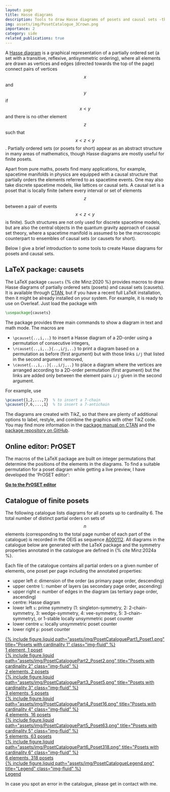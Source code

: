 ```yaml
---
layout: page
title: Hasse diagrams
description: Tools to draw Hasse diagrams of posets and causal sets -the LaTeX package causets, the PrOSET editor, and a catalogue of diagrams
img: assets/img/PosetCatalogue_3Crown.png
importance: 2
category: side
related_publications: true
---
```


A [Hasse diagram](https://en.wikipedia.org/wiki/Hasse_diagram) is a graphical representation of a partially ordered set (a set with a transitive, reflexive, antisymmetric ordering), where all elements are drawn as vertices and edges (directed towards the top of the page) connect pairs of vertices $$x$$ and $$y$$ if $$x < y$$ and there is no other element $$z$$ such that $$x < z < y$$.
Partially ordered sets (or posets for short) appear as an abstract structure in many areas of mathematics, though Hasse diagrams are mostly useful for finite posets.

Apart from pure maths, posets find many applications, for example, spacetime manifolds in physics are equipped with a causal structure that partially orders the elements referred to as spacetime events.
One may also take discrete spacetime models, like lattices or causal sets.
A causal set is a poset that is locally finite (where every interval or set of elements $$z$$ between a pair of events $$x < z < y$$ is finite).
Such structures are not only used for discrete spacetime models, but are also the central objects in the quantum gravity approach of causal set theory, where a spacetime manifold is assumed to be the macroscopic counterpart to ensembles of causal sets (or causets for short).

Below I give a brief introduction to some tools to create Hasse diagrams for posets and causal sets.

## LaTeX package: causets

The LaTeX package `causets` {% cite Minz:2020 %} provides macros to draw Hasse diagrams of partially ordered sets (posets) and causal sets (causets). It is available through [CTAN](https://ctan.org/pkg/causets), but if you have a recent full LaTeX installation, then it might be already installed on your system.
For example, it is ready to use on Overleaf.
Just load the package with

```tex
\usepackage{causets}
```

The package provides three main commands to show a diagram in text and math mode.
The macros are

- `\pcauset{..,i,..}` to insert a Hasse diagram of a 2D-order using a permutation of consecutive integers,
- `\rcauset{..,i,..}{..,i/j,..}` to print a diagram based on a permutation as before (first argument) but with those links `i/j` that listed in the second argument removed,
- `\causet{..,i,..}{..,i/j,..}` to place a diagram where the vertices are arranged according to a 2D-order permutation (first argument) but the links are added only between the element pairs `i/j` given in the second argument.

For example, use

```tex
\pcauset{1,2,...,7}  % to insert a 7-chain
\pcauset{7,6,...,1}  % to insert a 7-antichain
```

The diagrams are created with TikZ, so that there are plenty of additional options to label, restyle, and combine the graphics with other TikZ code.
You may find more information in the [package manual on CTAN](https://ctan.org/pkg/causets) and the [package repository on GitHub](https://github.com/c-minz/LaTeX-causets).

## Online editor: PrOSET

The macros of the LaTeX package are built on integer permutations that determine the positions of the elements in the diagrams.
To find a suitable permutation for a poset diagram while getting a live preview, I have developed the 'PrOSET editor':

**[Go to the PrOSET editor](/assets/html/proset-editor.html)**

## Catalogue of finite posets

The following catalogue lists diagrams for all posets up to cardinality 6.
The total number of distinct partial orders on sets of $$n$$ elements (corresponding to the total page number of each part of the catalogue) is recorded in the OEIS as sequence [A000112](https://oeis.org/A000112).
All diagrams in the catalogue below are generated with the LaTeX package and the symmetry properties annotated in the catalogue are defined in {% cite Minz:2024a %}.

Each file of the catalogue contains all partial orders on a given number of elements, one poset per page including the annotated properties:

- upper left `d`: dimension of the order (as primary page order, descending)
- upper centre `l`: number of layers (as secondary page order, ascending)
- upper right `e`: number of edges in the diagram (as tertiary page order, ascending)
- centre: Hasse diagram
- lower left `s`: prime symmetry (1: singleton-symmetry, 2: 2-chain-symmetry, 3: wedge-symmetry, 4: vee-symmetry, 5: 3-chain-symmetry),
  or 1-stable locally unsymmetric poset counter
- lower centre `u`: locally unsymmetric poset counter
- lower right `p`: poset counter

<p>
<div class="container">
<div class="row row-cols-1 row-cols-sm-2 row-cols-md-3 row-cols-lg-4">
  <div class="col">
    <a href="/assets/pdf/PosetCataloguePart1.pdf">
      <div class="card h-100 hoverable">
        {% include figure.liquid path="assets/img/PosetCataloguePart1_Poset1.png" title="Posets with cardinality 1" class="img-fluid" %}
        <div class="card-body">1&nbsp;element, 1&nbsp;poset</div>
      </div>
    </a>
  </div>
  <div class="col">
    <a href="/assets/pdf/PosetCataloguePart2.pdf">
      <div class="card h-100 hoverable">
        {% include figure.liquid path="assets/img/PosetCataloguePart2_Poset2.png" title="Posets with cardinality 2" class="img-fluid" %}
        <div class="card-body">2&nbsp;elements, 2&nbsp;posets</div>
      </div>
    </a>
  </div>
  <div class="col">
    <a href="/assets/pdf/PosetCataloguePart3.pdf">
      <div class="card h-100 hoverable">
        {% include figure.liquid path="assets/img/PosetCataloguePart3_Poset5.png" title="Posets with cardinality 3" class="img-fluid" %}
        <div class="card-body">3&nbsp;elements, 5&nbsp;posets</div>
      </div>
    </a>
  </div>
  <div class="col">
    <a href="/assets/pdf/PosetCataloguePart4.pdf">
      <div class="card h-100 hoverable">
        {% include figure.liquid path="assets/img/PosetCataloguePart4_Poset16.png" title="Posets with cardinality 4" class="img-fluid" %}
        <div class="card-body">4&nbsp;elements, 16&nbsp;posets</div>
      </div>
    </a>
  </div>
  <div class="col">
    <a href="/assets/pdf/PosetCataloguePart5.pdf">
      <div class="card h-100 hoverable">
        {% include figure.liquid path="assets/img/PosetCataloguePart5_Poset63.png" title="Posets with cardinality 5" class="img-fluid" %}
        <div class="card-body">5&nbsp;elements, 63&nbsp;posets</div>
      </div>
    </a>
  </div>
  <div class="col">
    <a href="/assets/pdf/PosetCataloguePart6.pdf">
      <div class="card h-100 hoverable">
        {% include figure.liquid path="assets/img/PosetCataloguePart6_Poset318.png" title="Posets with cardinality 6" class="img-fluid" %}
        <div class="card-body">6&nbsp;elements, 318&nbsp;posets</div>
      </div>
    </a>
  </div>
  <div class="col">
    <a href="/assets/pdf/PosetCatalogueLegend.pdf">
      <div class="card h-100 hoverable">
        {% include figure.liquid path="assets/img/PosetCatalogueLegend.png" title="Legend" class="img-fluid" %}
        <div class="card-body">Legend</div>
      </div>
    </a>
  </div>
</div>
</div>
</p>

In case you spot an error in the catalogue, please get in contact with me.
